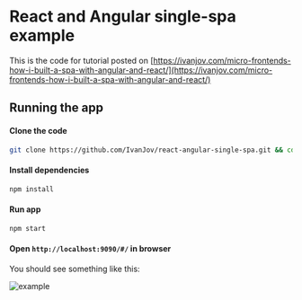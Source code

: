 # React and Angular single-spa example
This is the code for tutorial posted on [https://ivanjov.com/micro-frontends-how-i-built-a-spa-with-angular-and-react/](https://ivanjov.com/micro-frontends-how-i-built-a-spa-with-angular-and-react/)

## Running the app
#### Clone the code 
```bash
git clone https://github.com/IvanJov/react-angular-single-spa.git && cd react-angular-single-spa
```

#### Install dependencies
```bash
npm install
```

#### Run app
```bash
npm start
```

#### Open `http://localhost:9090/#/` in browser

You should see something like this:

![example](https://raw.githubusercontent.com/IvanJov/react-angular-single-spa/master/example.png)